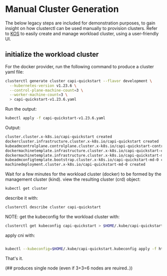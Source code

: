 # Manual Cluster Generation

The below legacy steps are included for demonstration purposes, to gain insight on how clusterctl can be used
manually to provision clusters. Refer to [KOS](https://github.com/tracikkaynakplatform/KOS) to easily create 
and manage workload cluster, using a user-friendly UI.

## initialize the workload cluster

For the docker provider, run the following command to produce a cluster yaml file:

```bash
clusterctl generate cluster capi-quickstart --flavor development \
  --kubernetes-version v1.23.6 \
  --control-plane-machine-count=3 \
  --worker-machine-count=3 \
  > capi-quickstart-v1.23.6.yaml

```

Run the output:

```bash
kubectl apply -f capi-quickstart-v1.23.6.yaml
```
Output:

```bash
cluster.cluster.x-k8s.io/capi-quickstart created
dockercluster.infrastructure.cluster.x-k8s.io/capi-quickstart created
kubeadmcontrolplane.controlplane.cluster.x-k8s.io/capi-quickstart-control-plane created
dockermachinetemplate.infrastructure.cluster.x-k8s.io/capi-quickstart-control-plane created
dockermachinetemplate.infrastructure.cluster.x-k8s.io/capi-quickstart-md-0 created
kubeadmconfigtemplate.bootstrap.cluster.x-k8s.io/capi-quickstart-md-0 created
machinedeployment.cluster.x-k8s.io/capi-quickstart-md-0 created
```

Wait for a few minutes for the workload cluster (docker) to be formed by the management cluster (kind).
view the resulting cluster (crd) object:

```bash
kubectl get cluster
```

describe it with:
```bash
clusterctl describe cluster capi-quickstart
```

NOTE: 
get the kubeconfig for the workload cluster with:
```bash
clusterctl get kubeconfig capi-quickstart > $HOME/.kube/capi-quickstart.kubeconfig
```

apply cni with:
```bash

kubectl --kubeconfig=$HOME/.kube/capi-quickstart.kubeconfig apply -f https://projectcalico.docs.tigera.io/manifests/calico.yaml

```

That's it.

(## produces single node (even if 3+3=6 nodes are reuired..))